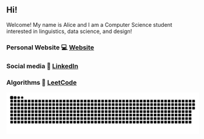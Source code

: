 ## Hi!

Welcome! My name is Alice and I am a Computer Science student interested in linguistics, data science, and design!

### Personal Website 💻 [Website](https://asdsdonko.github.io/asdsdonko)

### Social media 📡  [LinkedIn](www.linkedin.com/in/alice-dos-santos-4b0a00280)

### Algorithms 🧪 [LeetCode](https://leetcode.com)

<p align="center">
 <img width="1000" src="github-snake.svg" alt="snake"/>
</p>

<!--
**asdsdonko/asdsdonko** is a ✨ _special_ ✨ repository because its `README.md` (this file) appears on your GitHub profile.

Here are some ideas to get you started:

- 🔭 I’m currently working on ...
- 🌱 I’m currently learning ...
- 👯 I’m looking to collaborate on ...
- 🤔 I’m looking for help with ...
- 💬 Ask me about ...
- 📫 How to reach me: ...
- 😄 Pronouns: ...
- ⚡ Fun fact: ...
-->
